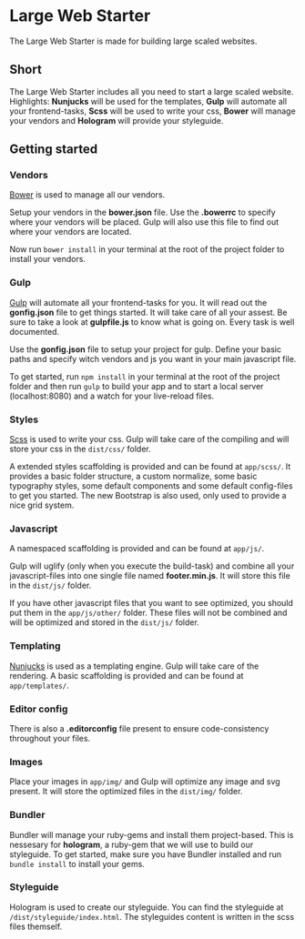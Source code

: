# Large Web Starter

The Large Web Starter is made for building large scaled websites.


## Short
The Large Web Starter includes all you need to start a large scaled website. Highlights: **Nunjucks** will be used for the templates, **Gulp** will automate all your frontend-tasks, **Scss** will be used to write your css, **Bower** will manage your vendors and **Hologram** will provide your styleguide.


## Getting started

### Vendors
[Bower](http://bower.io/) is used to manage all our vendors.

Setup your vendors in the **bower.json** file. Use the **.bowerrc** to specify where your vendors will be placed. Gulp will also use this file to find out where your vendors are located.

Now run `bower install` in your terminal at the root of the project folder to install your vendors.


### Gulp
[Gulp](http://gulpjs.com/) will automate all your frontend-tasks for you. It will read out the **gonfig.json** file to get things started. It will take care of all your assest. Be sure to take a look at **gulpfile.js** to know what is going on. Every task is well documented.

Use the **gonfig.json** file to setup your project for gulp. Define your basic paths and specify witch vendors and js you want in your main javascript file.

To get started, run `npm install` in your terminal at the root of the project folder and then run `gulp` to build your app and to start a local server (localhost:8080) and a watch for your live-reload files.


### Styles
[Scss](http://sass-lang.com/) is used to write your css. Gulp will take care of the compiling and will store your css in the `dist/css/` folder.

A extended styles scaffolding is provided and can be found at `app/scss/`.
It provides a basic folder structure, a custom normalize, some basic typography styles, some default components and some default config-files to get you started. The new Bootstrap is also used, only used to provide a nice grid system.


### Javascript
A namespaced scaffolding is provided and can be found at `app/js/`.

Gulp will uglify (only when you execute the build-task) and combine all your javascript-files into one single file named **footer.min.js**. It will store this file in the `dist/js/` folder.

If you have other javascript files that you want to see optimized, you should put them in the `app/js/other/` folder. These files will not be combined and will be optimized and stored in the `dist/js/` folder.


### Templating
[Nunjucks](https://mozilla.github.io/nunjucks/templating.html) is used as a templating engine. Gulp will take care of the rendering.
A basic scaffolding is provided and can be found at `app/templates/`.


### Editor config
There is also a **.editorconfig** file present to ensure code-consistency throughout your files.


### Images
Place your images in `app/img/` and Gulp will optimize any image and svg present. It will store the optimized files in the `dist/img/` folder.


### Bundler
Bundler will manage your ruby-gems and install them project-based. This is nessesary for **hologram**, a ruby-gem that we will use to build our styleguide.
To get started, make sure you have Bundler installed and run `bundle install` to install your gems.


### Styleguide
Hologram is used to create our styleguide. You can find the styleguide at `/dist/styleguide/index.html`. The styleguides content is written in the scss files themself.
